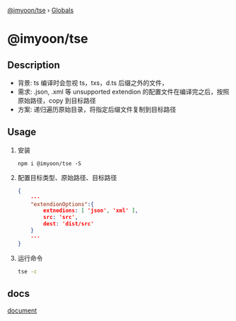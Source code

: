 [@imyoon/tse](README.md) › [Globals](globals.md)

# @imyoon/tse

## Description

- 背景: ts 编译时会忽视 ts，txs，d.ts 后缀之外的文件，
- 需求: .json, .xml 等 unsupported extendion 的配置文件在编译完之后，按照原始路径，copy 到目标路径
- 方案: 递归遍历原始目录，将指定后缀文件复制到目标路径

## Usage

1. 安装

   ```
   npm i @imyoon/tse -S
   ```

2. 配置目标类型、原始路径、目标路径

   ```tsconfig.json
   {
       ···
       "extendionOptions":{
           extnedions: [ 'json', 'xml' ],
           src: 'src',
           dest: 'dist/src'
       }
       ···
   }
   ```

3. 运行命令
   ```bash
   tse -c
   ```

## docs

[document](./docs/globals.md)
